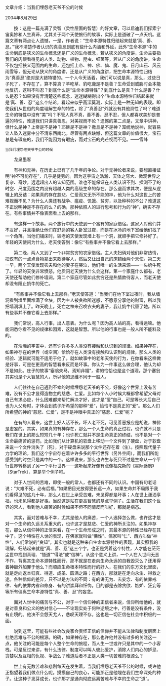 文章介绍：当我们埋怨老天爷不公的时候

2004年8月29日


　　按：这是一篇充满了灵智（灵性层面的智慧）的好文章，可以启迪我们探索宇宙奥妙和人生真谛，尤其关于两个天使旅行的故事，实际上是道破了一点天机。这篇文章有两点让人遗憾，一是，作者说：“生命本源特性归结起来就是‘真、善、忍。’”我不清楚作者认识的真善忍到底有些什么内涵和外延，此外“生命本源”中的生命到底是狭义的生命概念还是广义的生命概念，若从狭义的角度讲，生命主要指我们的肉眼看得见的人类、动物、植物、昆虫、细菌等，若从广义的角度讲，生命不仅包括狭义范围内的生命，还包括上帝、神、佛、仙、魔、鬼、日月山石、风云雨雪等，但无论从狭义的角度讲，还是从广义的角度讲，把生命本源特性归结为“真善忍”绝对是大错特错的。一个人今天活着，我们可以说是真，那么，过些日子死了，不存在了，算不算真？羊吃草、豹吃鹿是不是善？生命受到威胁时会本能地反抗，这叫不叫忍？到底什么是“生命本源特性”？到底什么是真？什么是善？什么是忍？如果没有弄清楚这些概念，迷迷糊糊得出个“生命本源特性归结起来就是‘真、善、忍’”这么个结论，看起来似乎高深莫测，实际上是一种无知的表现。即使我们从世俗的角度理解生命的特性，除了“真善忍”外就没有其他禀性了吗？难道生命的特性中没有“美”吗？不管人真不真，善不善，忍不忍，但人都喜欢美却是普遍的特性，难道我们只讲真善忍，对美视而不论？遗憾的第二点是，文章中讲神，但什么是神？上帝是不是神？耶稣是不是神？撒旦是不是神？笼统地说神，就容易让人坠入迷雾中分不清东西南北。尽管有两点缺憾，但这篇文章的价值很大，宝石总是有瑕疵的，我们不能因为有瑕疵，而对宝石的光芒视而不见。——雪峰


    当我们埋怨老天爷不公的时候

　　龙泉墨客

　　有神和无神，在历史上已有了几千年的争论。对于无神论者来说，要想直接证明“神不可能存在”，几乎是徒劳的。因为这宇宙之浩瀚、天体之穹大、微观世界之复杂、奇妙，远远超出人的认知范围。谁也不能保证在人类认识不到、探测不了的时空、尺度范围之内没有超越人类的高级生命的存在。那么退而求其次，便是从逻辑上的反诘：如果真的存在慈悲、仁爱而又无所不能的神，他为什么对这世上的苦难视而不见？为什么人类还有战争、瘟疫、饥饿、贫穷，以及种种的不公？难道这不正说明神是不存在的么？的确，那种依照人的进行思考和行为的“神”，确实不存在。有些事情并不像表面看上去的那样。

　　有这样一个故事。两个旅行中的天使到一个富有的家庭借宿。这家人对他们并不友好，并且拒绝让他们在舒适的客人卧室过夜，而是在冰冷的地下室给他们找了一个角落。当他们铺床时，较老的天使发现墙上有一个洞，就顺手把它修补好了。年轻的天使问为什么，老天使答到：像它“有些事并不像它看上去那样。”

　　第二晚，两人又到了一个非常贫穷的农家借宿。主人夫妇俩对他们非常热情，把仅有的一点点食物拿出来款待客人，然后又让出自己的床铺给两个天使。第二天一早，两个天使发现农夫和他的妻子在哭泣，他们唯一的生活来源——一头奶牛死了。年轻的天使非常愤怒，他质问老天使为什么会这样。第一个家庭什么都有，老天使还帮助他们修补墙洞，第二个家庭尽管如此贫穷还是热情款待客人，而老天使却没有阻止奶牛的死亡。

　　“有些事并不像它看上去那样。”老天使答道：“当我们在地下室过夜时，我从墙洞看到墙里面堆满了金块。因为主人被贪欲所迷惑，不愿意分享他的财富，所以我把墙洞填上了。昨天晚上，死亡之神来召唤农夫的妻子，我让奶牛代替了她。所以有些事并不像它看上去那样。”

　　我们常说，高人行事，出人意表。为什么呢？因为高人站的高，看得远嘛。他能洞悉你看不见的规律和因素，这就是智慧。所以他的行事也是一般人所不能料及的。

　　在浩瀚的宇宙中，还有许许多多人类没有接触和认识到的规律。如果神存在，如果神存在的世界（或空间）恰恰存在人类没有接触和认识到的规律，那么人类的经验、逻辑就可能不适用于他了。就如故事中的老年天使的行为，在你看来这样做是好事，可是在更高的智慧看来反而是坏事。你认为一件事这么做合理，他认为却不是如此。庄子的故事“塞翁失马，焉知非福”，讲的恰恰也是这个道理，那个塞翁其实也是个大智慧的人，所以他的思维不同于一般人。

　　人们往往在自己遇到不幸的时候埋怨老天爷的不公，好像这个世界上没有苦难，没有不公才显得造物主的慈悲、仁爱。比如每个人小时候大概都曾希望父母对自己有求必应，什么困难都来帮忙解决才好，这才是“爱”自己。可是等长大后自己也为人父母时，才体会到孩子所希望的那种“爱”，恰恰不是真正的“爱”。那么人们所希望的神的“慈悲、仁爱”，是不是神眼中真正的“慈悲、仁爱”呢？

　　在有的人看来，这世上好人活不长，坏人老不死，可见善恶报应是胡说，神佛是虚妄的。其实，如果真的有神存在，那么一个人生命的真正过程，也许就不只是我们在世上的那么短短几十年；也许死亡就并不是生命真正的终结，也不是对一个生命最痛苦的惩罚。比如我们从计算机的软盘上移动一个文件到了硬盘，对于软盘来说一个文件消失了（死），对于硬盘来说那个文件还存在着（生）。按照现代量子力学的理论，我们这个宇宙存在着许许多多的平行世界（另外空间），而我们所能感受到的时空只是其中的一个。这样说来，那么也许生与死只不过是生命从一个平行世界转移到了另一个平行世界——这听起来好像有点像福克斯的《星际迷航》（StarTrek），算是举个例子吧。

　　对于人世间的苦难，即使一般的常人，也都还有不同的认识。中国有句老话说：“大难不死，必有后福。”如果把目光放得更长远一点，如果生命并不局限于我们看得见的这几十年，那么人在世上承受苦难，未见得都是坏事；人在世上潇洒享福，也未见得都是好事。当然这是站在更高智慧的基点举例子。生活在我们这个世界的常人，看到他人痛苦的时候如果不但不同情反而叫好，那就是病态。

　　其实，面对苦难与不幸，尤其是他人的痛苦，一个人选择怎么做，也许这才是对一个生命的久远关系重大的，也许这才是慈悲、仁爱的神所关注的。如果神存在，那么从信仰神的正信来看，在一个生命形成之时，其最本源的特性已经存在其中了。这个特性在人世的表现，在佛家就叫做“佛性”、儒家叫“仁”、西方叫做“神性”，人们常说的“良知”，其实也就是这种来自生命本源特性的表现。其实照我的理解，归结起来就是“真、善、忍”这三个字。也正是凭着这个特性，人才能在茫茫尘世中找到真理、“悟道”“得法”或“信神”。从这个意义上讲，一个人在人世间无恶不作，背离其生命本源特性而行，那不就是在走向生命永远的自我毁灭么？还用得着神额外加罪于他么？而顺应生命根本特性而行的好人，在我们的东方文化里面，就是走向返本归真、得道、成圣、圆满之路；在西方，那就是在走向永生、得救之途。各种信仰的差异，只不过是方法的不同：有的讲无为、去妄念、有的依靠戒律、有的依靠内省和修身、有的讲崇拜和忏悔。目的都是去除贪欲、嫉妒、狂妄等等所有偏离生命本源特性“真、善、忍”的妄念。

　　面对人世中的痛苦与不公，对于一个信仰神的正信者来说，信仰所给他的，就是对善良和公义的绝对信心——不论现实处于何种逆境之中，行善是没有条件，没有止境的。他决不会怨天尤人，悲叹天理不存。这也是一切正信在社会中积极的一面。

　　说到这里，可能有些社会改良家会责怪正信的信仰并不能从法律和制度层面上杜绝苦难与不公的根源。的确，如果神存在，那么也许他并没有过多的关注这一点，他关注的可能是每个人整个生命的旅程，而人生一世或许只是其中的一个小客栈。可是反过来讲，有什么法律、制度可以叫人彼此爱护，消除人们内心的妒忌、贪婪以及互相的仇视、争战么？难道后者不正是人类一切苦难的根源么？

　　世上有无数苦难和悲剧每天在发生着，当我们埋怨老天爷不公的时候，或许他正指望着我们做点什么呢。摸摸自己的良心，可能那正是他埋在我们生命深处的种子。让这种子发芽成长，也许那才是通向彻底远离苦难与不幸的生命之“道”。



